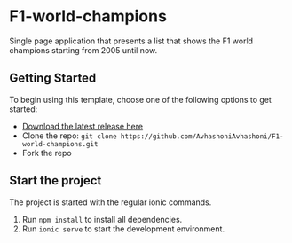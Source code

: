 # F1-world-champions
Single page application that presents a list that shows the F1 world champions starting from 2005 until now.

## Getting Started
To begin using this template, choose one of the following options to get started:

* [Download the latest release here](https://github.com/AvhashoniAvhashoni/F1-world-champions/archive/refs/heads/main.zip)
* Clone the repo: `git clone https://github.com/AvhashoniAvhashoni/F1-world-champions.git`
* Fork the repo

## Start the project
The project is started with the regular ionic commands.

1. Run `npm install` to install all dependencies.
2. Run `ionic serve` to start the development environment.
